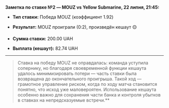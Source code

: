 **Заметка по ставке №2 — MOUZ vs Yellow Submarine, 22 липня, 21:45:**

- **Тип ставки:** Победа MOUZ (коэффициент 1.92)
    
- **Результат:** MOUZ проиграли (0:2), произведён кешаут 🟡
    
- **Сумма ставки:** 200.00 UAH
    
- **Выплата (кешаут):** 82.74 UAH

---

> Ставка на победу MOUZ не оправдалась: команда уступила сопернику, но благодаря своевременной функции кешаута удалось минимизировать потери — часть ставки была возвращена до окончательного проигрыша. Такой ход — грамотное управление риском, когда по ходу матча становится понятно, что исход уже маловероятен. Использование кешаута особенно важно для сохранения части банка и контроля убытков в ставках на непредсказуемые встречи.**